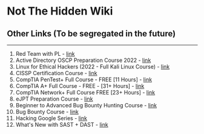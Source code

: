 # Not The Hidden Wiki

## Other Links (To be segregated in the future)
-----

1. Red Team with PL - [link](https://youtu.be/Dpq6OCPga_c)
2.  Active Directory OSCP Preparation Course 2022  - [link](https://www.youtube.com/watch?v=nJlB5XDh4mk)
3. Linux for Ethical Hackers (2022 - Full Kali Linux Course) - [link](https://www.youtube.com/watch?v=U1w4T03B30I)
4. CISSP Certification Course - [link](https://www.youtube.com/watch?v=M1_v5HBVHWo)
5. CompTIA PenTest+ Full Course - FREE [11 Hours] - [link](https://www.youtube.com/watch?v=WczBlBjoQeI)
6. CompTIA A+ Full Course - FREE - [31+ Hours] - [link](https://www.youtube.com/watch?v=1CZXXNKAY5o)
7. CompTIA Network+ Full Course FREE [23+ Hours] - [link](https://www.youtube.com/watch?v=xmpYfyNmWbw)
8. eJPT Preparation Course - [link](https://www.youtube.com/watch?v=pdgBU9MDAwE)
9. Beginner to Advanced Bug Bounty Hunting Course - [link](https://www.youtube.com/watch?v=Rp69edBmFFo)
10. Bug Bounty Course - [link](https://www.youtube.com/watch?v=TTw-EY7F1rM)
11. Hacking Google Series - [link](https://www.youtube.com/watch?v=5nEyjYn9_LI&list=PL590L5WQmH8dsxxz7ooJAgmijwOz0lh2H&index=3)
12. What's New with SAST + DAST - [link](https://www.youtube.com/watch?v=_2U2h7NQPkk)